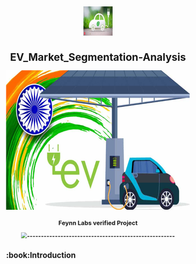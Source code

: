 
<p align="center"> 
  <img src="images/1.jfif" alt="1.jfif" width="80px" height="80px">
<h1 align="center"> EV_Market_Segmentation-Analysis  </h1> 
     
<p align="center"> 
<img src="images/all.jpg" alt="all.jpg" height="382px">
</p>
<h3 align="center"> Feynn Labs verified Project 

![-----------------------------------------------------](https://raw.githubusercontent.com/andreasbm/readme/master/assets/lines/rainbow.png)

<h2> :book:Introduction</h2>
